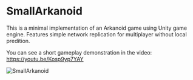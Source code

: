 # SmallArkanoid

This is a minimal implementation of an Arkanoid game using Unity game engine. Features simple network replication for multiplayer without local predition.

You can see a short gameplay demonstration in the video: https://youtu.be/Kosp9yp7YAY

![SmallArkanoid](https://user-images.githubusercontent.com/38283075/149346101-49d09fec-94f0-40aa-b5bb-8ba08b7e4316.png)
